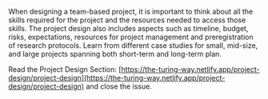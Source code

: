 When designing a team-based project, it is important to think about all the skills required for the project and the resources needed to access those skills. The project design also includes aspects such as timeline, budget, risks, expectations, resources for project management and preregistration of research protocols. Learn from different case studies for small, mid-size, and large projects spanning both short-term and long-term plan.

Read the Project Design Section: [https://the-turing-way.netlify.app/project-design/project-design](https://the-turing-way.netlify.app/project-design/project-design) and close the issue.
